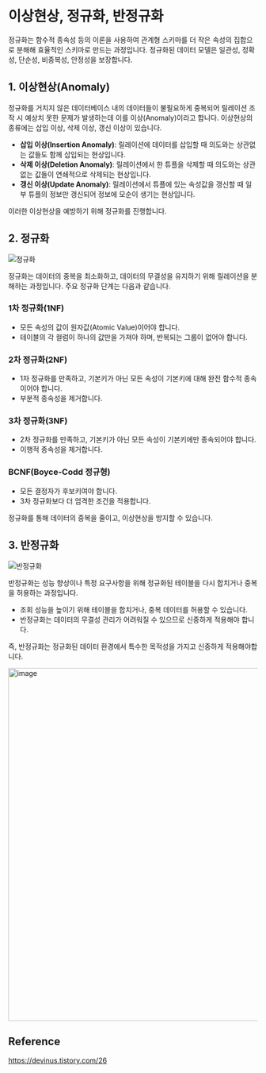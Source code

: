 # 이상현상, 정규화, 반정규화

정규화는 함수적 종속성 등의 이론을 사용하여 관계형 스키마를 더 작은 속성의 집합으로 분해해 효율적인 스키마로 만드는 과정입니다. 정규화된 데이터 모델은 일관성, 정확성, 단순성, 비중복성, 안정성을 보장합니다.

## 1. 이상현상(Anomaly)

정규화를 거치지 않은 데이터베이스 내의 데이터들이 불필요하게 중복되어 릴레이션 조작 시 예상치 못한 문제가 발생하는데 이를 이상(Anomaly)이라고 합니다. 이상현상의 종류에는 삽입 이상, 삭제 이상, 갱신 이상이 있습니다.

- **삽입 이상(Insertion Anomaly)**: 릴레이션에 데이터를 삽입할 때 의도와는 상관없는 값들도 함께 삽입되는 현상입니다.
- **삭제 이상(Deletion Anomaly)**: 릴레이션에서 한 튜플을 삭제할 때 의도와는 상관없는 값들이 연쇄적으로 삭제되는 현상입니다.
- **갱신 이상(Update Anomaly)**: 릴레이션에서 튜플에 있는 속성값을 갱신할 때 일부 튜플의 정보만 갱신되어 정보에 모순이 생기는 현상입니다.

이러한 이상현상을 예방하기 위해 정규화를 진행합니다.

## 2. 정규화

![정규화](https://blog.kakaocdn.net/dna/bluCnc/btqT7VEOf04/AAAAAAAAAAAAAAAAAAAAANMDXPgBphRBTX-RDhAnD0SGASpg7sqetiDN2dY-145I/img.png?credential=yqXZFxpELC7KVnFOS48ylbz2pIh7yKj8&expires=1756652399&allow_ip=&allow_referer=&signature=94VeYBXPTpTZTqwEUq%2BCPLbHF5Q%3D)

정규화는 데이터의 중복을 최소화하고, 데이터의 무결성을 유지하기 위해 릴레이션을 분해하는 과정입니다. 주요 정규화 단계는 다음과 같습니다.

### 1차 정규화(1NF)

- 모든 속성의 값이 원자값(Atomic Value)이어야 합니다.
- 테이블의 각 컬럼이 하나의 값만을 가져야 하며, 반복되는 그룹이 없어야 합니다.

### 2차 정규화(2NF)

- 1차 정규화를 만족하고, 기본키가 아닌 모든 속성이 기본키에 대해 완전 함수적 종속이어야 합니다.
- 부분적 종속성을 제거합니다.

### 3차 정규화(3NF)

- 2차 정규화를 만족하고, 기본키가 아닌 모든 속성이 기본키에만 종속되어야 합니다.
- 이행적 종속성을 제거합니다.

### BCNF(Boyce-Codd 정규형)

- 모든 결정자가 후보키여야 합니다.
- 3차 정규화보다 더 엄격한 조건을 적용합니다.

정규화를 통해 데이터의 중복을 줄이고, 이상현상을 방지할 수 있습니다.

## 3. 반정규화

![반정규화](https://velog.velcdn.com/images/girgir/post/fd1ae4cc-bcc7-41c5-a37e-ad7edced171e/image.jpeg)

반정규화는 성능 향상이나 특정 요구사항을 위해 정규화된 테이블을 다시 합치거나 중복을 허용하는 과정입니다.

- 조회 성능을 높이기 위해 테이블을 합치거나, 중복 데이터를 허용할 수 있습니다.
- 반정규화는 데이터의 무결성 관리가 어려워질 수 있으므로 신중하게 적용해야 합니다.

즉, 반정규화는 정규화된 데이터 환경에서 특수한 목적성을 가지고 신중하게 적용해야합니다.

<img width="1317" height="711" alt="image" src="https://github.com/user-attachments/assets/7fc3f5b8-7a2a-41f0-9d2c-bec8aedad56d" />

## Reference

https://devinus.tistory.com/26
